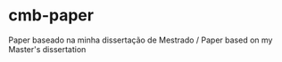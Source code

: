 cmb-paper
=========

Paper baseado na minha dissertação de Mestrado / Paper based on my Master's dissertation
